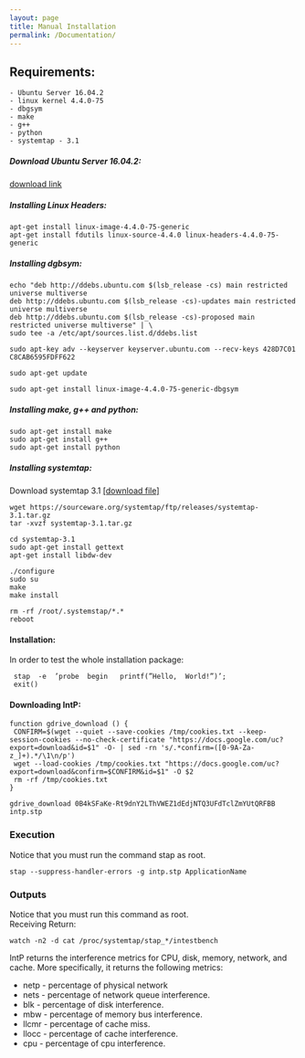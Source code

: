 ```yaml
---
layout: page
title: Manual Installation
permalink: /Documentation/
---
```


## Requirements:
    - Ubuntu Server 16.04.2
    - linux kernel 4.4.0-75
    - dbgsym
    - make
    - g++
    - python
    - systemtap - 3.1
    

##### Download Ubuntu Server 16.04.2: 

[download link](http://old-releases.ubuntu.com/releases/16.04.2/ubuntu-16.04.2-server-amd64.iso)

##### Installing Linux Headers: 

```shell
apt-get install linux-image-4.4.0-75-generic
apt-get install fdutils linux-source-4.4.0 linux-headers-4.4.0-75-generic
```

##### Installing dgbsym:

```shell
echo "deb http://ddebs.ubuntu.com $(lsb_release -cs) main restricted universe multiverse
deb http://ddebs.ubuntu.com $(lsb_release -cs)-updates main restricted universe multiverse
deb http://ddebs.ubuntu.com $(lsb_release -cs)-proposed main restricted universe multiverse" | \
sudo tee -a /etc/apt/sources.list.d/ddebs.list

sudo apt-key adv --keyserver keyserver.ubuntu.com --recv-keys 428D7C01 C8CAB6595FDFF622

sudo apt-get update

sudo apt-get install linux-image-4.4.0-75-generic-dbgsym

```
##### Installing make, g++ and python:
```shell
sudo apt-get install make
sudo apt-get install g++
sudo apt-get install python
```

##### Installing systemtap:
Download systemtap 3.1 [[download file]](https://sourceware.org/systemtap/ftp/releases/systemtap-3.1.tar.gz)

```shell
wget https://sourceware.org/systemtap/ftp/releases/systemtap-3.1.tar.gz
tar -xvzf systemtap-3.1.tar.gz

cd systemtap-3.1
sudo apt-get install gettext
apt-get install libdw-dev

./configure
sudo su
make
make install

rm -rf /root/.systemstap/*.*
reboot
```

#### Installation:

In order to test the whole installation package:

```shell
 stap  -e  ’probe  begin   printf(”Hello,  World!”)’;
 exit() 
```

#### Downloading IntP:
```shell
function gdrive_download () {
 CONFIRM=$(wget --quiet --save-cookies /tmp/cookies.txt --keep-session-cookies --no-check-certificate "https://docs.google.com/uc?export=download&id=$1" -O- | sed -rn 's/.*confirm=([0-9A-Za-z_]+).*/\1\n/p')
 wget --load-cookies /tmp/cookies.txt "https://docs.google.com/uc?export=download&confirm=$CONFIRM&id=$1" -O $2
 rm -rf /tmp/cookies.txt
}
```

```shell
gdrive_download 0B4kSFaKe-Rt9dnY2LThVWEZ1dEdjNTQ3UFdTclZmYUtQRFBB intp.stp
```

### Execution
Notice that you must run the command stap as root.
```shell
stap --suppress-handler-errors -g intp.stp ApplicationName
```


### Outputs
Notice that you must run this command as root.  
Receiving Return:

```shell
watch -n2 -d cat /proc/systemtap/stap_*/intestbench
```

IntP returns the interference metrics for CPU, disk, memory, network, and cache. More specifically, it returns the following metrics:

* netp - percentage of physical network
* nets - percentage of network queue interference.
* blk - percentage of disk interference.
* mbw - percentage of memory bus interference.
* llcmr - percentage of cache miss.
* llocc - percentage of cache interference.
* cpu - percentage of cpu interference.
